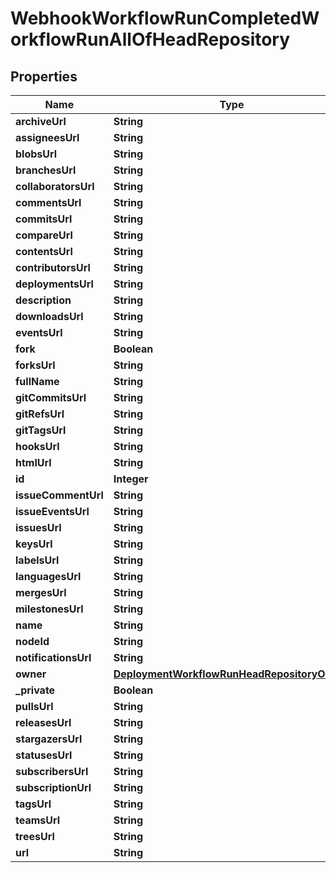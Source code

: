 

# WebhookWorkflowRunCompletedWorkflowRunAllOfHeadRepository


## Properties

| Name | Type | Description | Notes |
|------------ | ------------- | ------------- | -------------|
|**archiveUrl** | **String** |  |  [optional] |
|**assigneesUrl** | **String** |  |  [optional] |
|**blobsUrl** | **String** |  |  [optional] |
|**branchesUrl** | **String** |  |  [optional] |
|**collaboratorsUrl** | **String** |  |  [optional] |
|**commentsUrl** | **String** |  |  [optional] |
|**commitsUrl** | **String** |  |  [optional] |
|**compareUrl** | **String** |  |  [optional] |
|**contentsUrl** | **String** |  |  [optional] |
|**contributorsUrl** | **String** |  |  [optional] |
|**deploymentsUrl** | **String** |  |  [optional] |
|**description** | **String** |  |  [optional] |
|**downloadsUrl** | **String** |  |  [optional] |
|**eventsUrl** | **String** |  |  [optional] |
|**fork** | **Boolean** |  |  [optional] |
|**forksUrl** | **String** |  |  [optional] |
|**fullName** | **String** |  |  [optional] |
|**gitCommitsUrl** | **String** |  |  [optional] |
|**gitRefsUrl** | **String** |  |  [optional] |
|**gitTagsUrl** | **String** |  |  [optional] |
|**hooksUrl** | **String** |  |  [optional] |
|**htmlUrl** | **String** |  |  [optional] |
|**id** | **Integer** |  |  [optional] |
|**issueCommentUrl** | **String** |  |  [optional] |
|**issueEventsUrl** | **String** |  |  [optional] |
|**issuesUrl** | **String** |  |  [optional] |
|**keysUrl** | **String** |  |  [optional] |
|**labelsUrl** | **String** |  |  [optional] |
|**languagesUrl** | **String** |  |  [optional] |
|**mergesUrl** | **String** |  |  [optional] |
|**milestonesUrl** | **String** |  |  [optional] |
|**name** | **String** |  |  [optional] |
|**nodeId** | **String** |  |  [optional] |
|**notificationsUrl** | **String** |  |  [optional] |
|**owner** | [**DeploymentWorkflowRunHeadRepositoryOwner**](DeploymentWorkflowRunHeadRepositoryOwner.md) |  |  [optional] |
|**_private** | **Boolean** |  |  [optional] |
|**pullsUrl** | **String** |  |  [optional] |
|**releasesUrl** | **String** |  |  [optional] |
|**stargazersUrl** | **String** |  |  [optional] |
|**statusesUrl** | **String** |  |  [optional] |
|**subscribersUrl** | **String** |  |  [optional] |
|**subscriptionUrl** | **String** |  |  [optional] |
|**tagsUrl** | **String** |  |  [optional] |
|**teamsUrl** | **String** |  |  [optional] |
|**treesUrl** | **String** |  |  [optional] |
|**url** | **String** |  |  [optional] |



